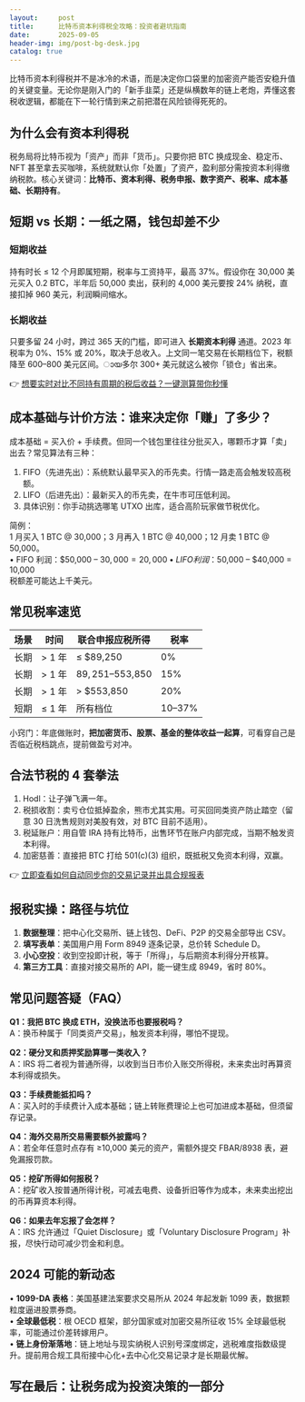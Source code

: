 ```yaml
---
layout:     post
title:      比特币资本利得税全攻略：投资者避坑指南
date:       2025-09-05
header-img: img/post-bg-desk.jpg
catalog: true
---
```


比特币资本利得税并不是冰冷的术语，而是决定你口袋里的加密资产能否安稳升值的关键变量。无论你是刚入门的「新手韭菜」还是纵横数年的链上老炮，弄懂这套税收逻辑，都能在下一轮行情到来之前把潜在风险锁得死死的。

## 为什么会有资本利得税  
税务局将比特币视为「资产」而非「货币」。只要你把 BTC 换成现金、稳定币、NFT 甚至拿去买咖啡，系统就默认你「处置」了资产，盈利部分需按资本利得缴纳税款。核心关键词：**比特币、资本利得、税务申报、数字资产、税率、成本基础、长期持有**。

## 短期 vs 长期：一纸之隔，钱包却差不少

### 短期收益  
持有时长 ≤ 12 个月即属短期，税率与工资持平，最高 37%。假设你在 30,000 美元买入 0.2 BTC，半年后 50,000 卖出，获利的 4,000 美元要按 24% 纳税，直接扣掉 960 美元，利润瞬间缩水。

### 长期收益  
只要多留 24 小时，跨过 365 天的门槛，即可进入 **长期资本利得** 通道。2023 年税率为 0%、15% 或 20%，取决于总收入。上文同一笔交易在长期档位下，税额降至 600–800 美元区间。ായ多尔 300+ 美元就这么被你「锁仓」省出来。

👉 [想要实时对比不同持有周期的税后收益？一键测算带你秒懂](https://okxdog.com/)

## 成本基础与计价方法：谁来决定你「赚」了多少？

成本基础 = 买入价 + 手续费。但同一个钱包里往往分批买入，哪颗币才算「卖」出去？常见算法有三种：

1. FIFO（先进先出）：系统默认最早买入的币先卖。行情一路走高会触发较高税额。  
2. LIFO（后进先出）：最新买入的币先卖，在牛市可压低利润。  
3. 具体识别：你手动挑选哪笔 UTXO 出库，适合高阶玩家做节税优化。

简例：  
1 月买入 1 BTC @ 30,000；3 月再入 1 BTC @ 40,000；12 月卖 1 BTC @ 50,000。  
• FIFO 利润：$50,000 – $30,000 = 20,000  
• LIFO 利润：$50,000 – $40,000 = 10,000  
税额差可能达上千美元。

## 常见税率速览

| 场景 | 时间 | 联合申报应税所得 | 税率 |
|---|---|---|---|
| 长期 | > 1 年 | ≤ $89,250 | 0% |
| 长期 | > 1 年 | $89,251–$553,850 | 15% |
| 长期 | > 1 年 | > $553,850 | 20% |
| 短期 | ≤ 1 年 | 所有档位 | 10–37% |

小窍门：年底做账时，**把加密货币、股票、基金的整体收益一起算**，可看穿自己是否临近税档跳点，提前做盈亏对冲。

## 合法节税的 4 套拳法

1. Hodl：让子弹飞满一年。  
2. 税损收割：卖亏仓位抵掉盈余，熊市尤其实用。可买回同类资产防止踏空（留意 30 日洗售规则对美股有效，对 BTC 目前不适用）。  
3. 税延账户：用自管 IRA 持有比特币，出售环节在账户内部完成，当期不触发资本利得。  
4. 加密慈善：直接把 BTC 打给 501(c)(3) 组织，既抵税又免资本利得，双赢。

👉 [立即查看如何自动同步你的交易记录并出具合规报表](https://okxdog.com/)

## 报税实操：路径与坑位

1. **数据整理**：把中心化交易所、链上钱包、DeFi、P2P 的交易全部导出 CSV。  
2. **填写表单**：美国用户用 Form 8949 逐条记录，总价转 Schedule D。  
3. **小心空投**：收到空投即计税，等于「所得」，与后期资本利得分开核算。  
4. **第三方工具**：直接对接交易所的 API，能一键生成 8949，省时 80%。

## 常见问题答疑（FAQ）

**Q1：我把 BTC 换成 ETH，没换法币也要报税吗？**  
A：换币种属于「同类资产交易」，触发资本利得，哪怕不提现。

**Q2：硬分叉和质押奖励算哪一类收入？**  
A：IRS 将二者视为普通所得，以收到当日市价入账交所得税，未来卖出时再算资本利得或损失。

**Q3：手续费能抵扣吗？**  
A：买入时的手续费计入成本基础；链上转账费理论上也可加进成本基础，但须留存记录。

**Q4：海外交易所交易需要额外披露吗？**  
A：若全年任意时点存有 ≥10,000 美元的资产，需额外提交 FBAR/8938 表，避免漏报罚款。

**Q5：挖矿所得如何报税？**  
A：挖矿收入按普通所得计税，可减去电费、设备折旧等作为成本，未来卖出挖出的币再算资本利得。

**Q6：如果去年忘报了会怎样？**  
A：IRS 允许通过「Quiet Disclosure」或「Voluntary Disclosure Program」补报，尽快行动可减少罚金和利息。

## 2024 可能的新动态

• **1099-DA 表格**：美国基建法案要求交易所从 2024 年起发新 1099 表，数据颗粒度逼进股票券商。  
• **全球最低税**：根 OECD 框架，部分国家或对加密交易所征收 15% 全球最低税率，可能通过价差转嫁用户。  
• **链上身份渐落地**：链上地址与现实纳税人识别号深度绑定，逃税难度指数级提升。提前用合规工具衔接中心化+去中心化交易记录才是长期最优解。

## 写在最后：让税务成为投资决策的一部分